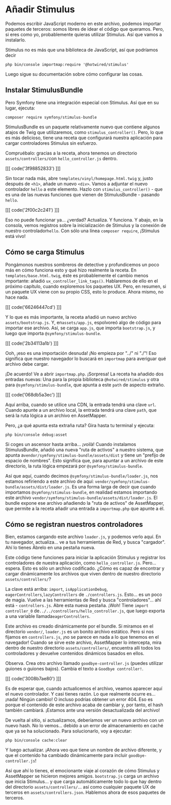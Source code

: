 # Añadir Stimulus

Podemos escribir JavaScript moderno en este archivo, podemos importar paquetes de terceros: somos libres de idear el código que queramos. Pero, si eres como yo, probablemente quieras utilizar Stimulus. Así que vamos a instalarlo.

Stimulus no es más que una biblioteca de JavaScript, así que podríamos decir

```terminal
php bin/console importmap:require '@hotwired/stimulus'
```

Luego sigue su documentación sobre cómo configurar las cosas.

## Instalar StimulusBundle

Pero Symfony tiene una integración especial con Stimulus. Así que en su lugar, ejecuta:

```terminal
composer require symfony/stimulus-bundle
```

StimulusBundle es un paquete relativamente nuevo que contiene algunos atajos de Twig que utilizaremos, como `stimulus_controller()`. Pero, lo que es más delicioso, tiene una receta que configurará nuestra aplicación para cargar controladores Stimulus sin esfuerzo.

Compruébalo: gracias a la receta, ahora tenemos un directorio `assets/controllers/`con `hello_controller.js` dentro. 

[[[ code('3f98852833') ]]]

Sin tocar nada más, abre `templates/vinyl/homepage.html.twig` y, justo después de `<h1>`, añade un nuevo `<div>`. Vamos a adjuntar el nuevo controlador `hello` a este elemento. Hazlo con `stimulus_controller()` - que es una de las nuevas funciones que vienen de StimulusBundle - pasando `hello`.

[[[ code('2f00c2c241') ]]]

Eso no puede funcionar ya... ¿verdad? Actualiza. Y funciona. Y abajo, en la consola, vemos registros sobre la inicialización de Stimulus y la conexión de nuestro controlador`hello`. Con sólo una línea `composer require`, ¡Stimulus está vivo!

## Cómo se carga Stimulus

Pongámonos nuestros sombreros de detective y profundicemos un poco más en cómo funciona esto y qué hizo realmente la receta. En `templates/base.html.twig`, éste es probablemente el cambio menos importante: añadió `ux_controller_link_tags()`. Hablaremos de ello en el próximo capítulo, cuando exploremos los paquetes UX. Pero, en resumen, si un paquete UX viene con su propio CSS, esto lo produce. Ahora mismo, no hace nada.

[[[ code('66246447cd') ]]]

Y lo que es más importante, la receta añadió un nuevo archivo `assets/bootstrap.js`. Y, en`assets/app.js`, espolvoreó algo de código para importar ese archivo. Así, se carga `app.js`, que importa `bootstrap.js`, y luego que importa `@symfony/stimulus-bundle`.

[[[ code('2b34113a1b') ]]]

Ooh, ¡eso es una importación desnuda! ¡No empieza por "../" ni "./"! Eso significa que nuestro navegador lo buscará en `importmap` para averiguar qué archivo debe cargar.

¡De acuerdo! Ve a abrir `importmap.php`. ¡Sorpresa! La receta ha añadido dos entradas nuevas: Una para la propia biblioteca `@hotwired/stimulus` y otra para `@symfony/stimulus-bundle`, que apunta a este `path` de aspecto extraño.

[[[ code('068db5a3ec') ]]]

Aquí arriba, cuando se utilice una CDN, la entrada tendrá una clave `url`. Cuando apunte a un archivo local, la entrada tendrá una clave `path`, que será la ruta lógica a un archivo en AssetMapper.

Pero, ¿a qué apunta esta extraña ruta? Gira hasta tu terminal y ejecuta:

```terminal
php bin/console debug:asset
```

Si coges un ascensor hasta arriba... ¡voilà! Cuando instalamos StimulusBundle, añadió una nueva "ruta de activos" a nuestro sistema, que apunta a`vendor/symfony/stimulus-bundle/assets/dist` y tiene un "prefijo de espacio de nombres". Esto significa que, para apuntar a un archivo de este directorio, la ruta lógica empezará por `@symfony/stimulus-bundle`.

Así que aquí, cuando decimos `@symfony/stimulus-bundle/loader.js`, nos estamos refiriendo a este archivo de aquí: `vendor/symfony/stimulus-bundle/assets/dist/loader.js`. Es una forma larga de decir que cuando importamos `@symfony/stimulus-bundle`, en realidad estamos importando este archivo `vendor/symfony/stimulus-bundle/assets/dist/loader.js`. El bundle expone ese archivo añadiendo la "ruta de activos" de AssetMapper, que permite a la receta añadir una entrada a `importmap.php` que apunte a él.

## Cómo se registran nuestros controladores

Bien, estamos cargando este archivo `loader.js`, y podemos verlo aquí. En tu navegador, actualiza... ve a tus herramientas de Red, y busca "cargador". Ahí lo tienes Ábrelo en una pestaña nueva.

Este código tiene funciones para iniciar la aplicación Stimulus y registrar los controladores de nuestra aplicación, como `hello_controller.js`. Pero... espera. Esto es sólo un archivo codificado. ¿Cómo es capaz de encontrar y cargar dinámicamente los archivos que viven dentro de nuestro directorio `assets/controllers/`?

La clave está arriba: `import`, `isApplicationDebug`, `eagerControllers`,`lazyControllers` de `./controllers.js`. Esto... es un poco de magia. Vuelve a las herramientas de Red y busca "controladores"... ahí está - `controllers.js`. Abre esta nueva pestaña. ¡Woh! Tiene `import controller_0` de`../../controllers/hello_controller.js`, que luego exporta a una variable llamada`eagerControllers`.

Este archivo es creado dinámicamente por el bundle. Si miramos en el directorio `vendor/`, `loader.js` es un bonito archivo estático. Pero si nos fijamos en `controllers.js`, ¡no se parece en nada a lo que tenemos en el navegador! Cuando se sirve este archivo, AssetMapper lo intercepta, mira dentro de nuestro directorio `assets/controllers/`, encuentra allí todos los controladores y devuelve contenidos dinámicos basados en ellos.

Observa. Crea otro archivo llamado `goodbye-controller.js` (puedes utilizar guiones o guiones bajos). Cambia el texto a `Goodbye controller!`.

[[[ code('3008b7ae80') ]]]

Es de esperar que, cuando actualicemos el archivo, veamos aparecer aquí el nuevo controlador. Y casi tienes razón. Lo que realmente ocurre es... ¡nada! Ningún cambio! O incluso podrías obtener un error 404. Eso es porque el contenido de este archivo acaba de cambiar y, por tanto, el hash también cambiará. ¡Estamos ante una versión desactualizada del archivo!

De vuelta al sitio, si actualizamos, deberíamos ver un nuevo archivo con un nuevo hash. No lo vemos... debido a un error de almacenamiento en caché que ya se ha solucionado. Para solucionarlo, voy a ejecutar:

```terminal
php bin/console cache:clear
```

Y luego actualizar. ¡Ahora veo que tiene un nombre de archivo diferente, y que el contenido ha cambiado dinámicamente para incluir `goodbye-controller.js`!

Así que ahí lo tienes, el emocionante viaje al corazón de cómo Stimulus y AssetMapper se hicieron mejores amigos. `bootstrap.js` carga un archivo que inicia Stimulus... y que carga automáticamente todo lo que hay dentro del directorio `assets/controllers/`... así como cualquier paquete UX de terceros en `assets/controllers.json`. Hablemos ahora de esos paquetes de terceros.
